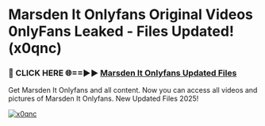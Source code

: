 # Marsden It Onlyfans Original Videos 0nlyFans Leaked - Files Updated! (x0qnc)

<h3>🔴 CLICK HERE 🌐==►► <a href="https://tinyurl.com/x26r9saj" rel="nofollow">Marsden It Onlyfans Updated Files</a></h3>

Get Marsden It Onlyfans and all content. Now you can access all videos and pictures of Marsden It Onlyfans. New Updated Files 2025!

[![x0qnc](https://i.imgur.com/LkgZPqh.gif)](https://tinyurl.com/x26r9saj)
